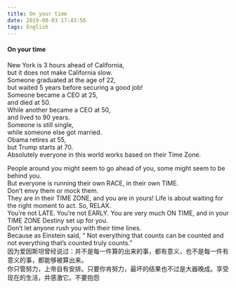 ```yaml
---
title: On your time
date: 2019-08-03 17:43:56
tags: English
---
```


#### On your time
New York is 3 hours ahead of California,   
but it does not make California slow.   
Someone graduated at the age of 22,   
but waited 5 years before securing a good job!   
Someone became a CEO at 25,   
and died at 50.   
While another became a CEO at 50,   
and lived to 90 years.   
Someone is still single,   
while someone else got married.    
Obama retires at 55,   
but Trump starts at 70.   
Absolutely everyone in this world works based on their Time Zone.   
<!--more-->
People around you might seem to go ahead of you,
some might seem to be behind you.   
But everyone is running their own RACE, in their own TIME.   
Don’t envy them or mock them.   
They are in their TIME ZONE, and you are in yours!
Life is about waiting for the right moment to act.
So, RELAX.   
You’re not LATE.
You’re not EARLY.
You are very much ON TIME, and in your TIME ZONE Destiny set up for you.   
Don’t let anyone rush you with their time lines.  
Because as Einstein said, “ Not everything that counts can be counted and not everything that’s counted truly counts.”    
因为爱因斯坦曾经说过：并不是每一件算的出来的事，都有意义，也不是每一件有意义的事，都能够被算出来。   
你只管努力，上帝自有安排。只要你肯努力，最坏的结果也不过是大器晚成。享受现在的生活，并感激它。不要抱怨
